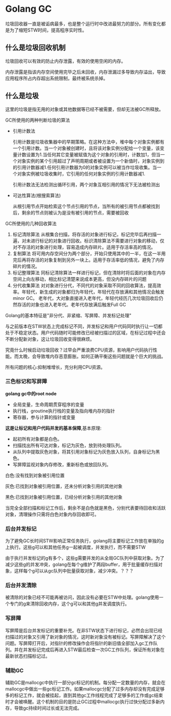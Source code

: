 # Golang GC

垃圾回收器一直是被诟病最多，也是整个运行时中改进最努力的部分。所有变化都是为了缩短STW时间，提高程序实时性。


## 什么是垃圾回收机制

垃圾回收可以有效的防止内存泄露，有效的使用空闲的内存。

内存泄露是指该内存空间使用完毕之后未回收，内存泄漏过多导致内存溢出，导致应用程序所占内存超出系统限制，最终被系统杀掉。

## 什么是垃圾

这里的垃圾是指无用的对象或其他数据等已经不被需要，但却无法被GC所释放。

GC所使用的两种判断垃圾的算法

-  引用计数法

     引用计数是垃圾收集器中的早期策略。在这种方法中，堆中每个对象实例都有一个引用计数。当一个对象被创建时，且将该对象实例分配给一个变量，该变量计数设置为1.当任何其它变量被赋值为这个对象的引用时，计数加1，但当一个对象实例的某个引用超过了声明周期或者被设置为一个新值时，对象实例到的引用计数器减1.任何引用计数器为0的对象实例可以被当作垃圾收集。当一个对象实例被垃圾收集时，它引用的任何对象实例的引用计数器减1.

    引用计数法无法检测出循环引用，两个对象互相引用的情况下无法被检测出

- 可达性算法(根搜索算法)
    
    从根引用节点开始检索这个节点引用的节点，当所有的被引用节点都被找到后，剩余的节点则被认为是没有被引用的节点，需要被回收


GC所使用的几种回收算法

1. 标记清除算法 从根集合扫描，将存活的对象进行标记，标记完毕后再扫描一遍，对未进行标记的对象进行回收。标识清除算法不需要进行对象的移动，仅对不存活的对象进行处理，容易造成内存碎片。适用于存活率高的情况。
2. 复制算法 将可用内存空间分为两个部分，开始只使用其中的一半，在这一半用完后再将存活的对象复制到另外一块上。适用于存活率低的情况，避免了内存碎片的情况。
3. 标记整理算法 同标记清除算法一样进行标记，但在清除时将后面的对象在内存空间上向左移动，相比标记清楚来说成本更高，但没内存碎片的问题
4. 分代收集算法 对对象进行分代，不同代的对象采取不同的回收算法，提高效率。年轻代，新生成的对象都归为年轻代，年轻代在存放满和其他情况会触发minor GC。 老年代，大对象直接进入老年代，年轻代经历几次垃圾回收后仍然存活的对象也进入老年代。老年代存放满后触发Full GC



Golang的基本特征是"非分代、非紧缩、写屏障、并发标记处理"

与之前版本在STW状态上完成标记不同，并发标记和用户代码同时执行让一切都处于不稳定状态。用户代码随时可能修改已经被扫描过的区域，在标记过程中还会不断分配新对象，这让垃圾回收变得很麻烦。

究竟什么时候启动垃圾回收？过早会严重浪费CPU资源，影响用户代码执行性能。而太晚，会导致堆内存恶意膨胀。如何正确平衡这些问题就是个巨大的挑战。

所有问题的核心:抑制堆增长，充分利用CPU资源。


### 三色标记和写屏障

**golang gc中的root node**
+ 全局变量，生命周期贯穿程序的变量
+ 执行栈，groutine执行栈的变量及指向堆内存的指针
+ 寄存器，参与计算的指针或变量 

**这是让标记和用户代码并发的基本保障**,基本原理:

+ 起初所有对象都是白色。
+ 扫描找出所有可达对象，标记为灰色，放到待处理队列。
+ 从队列中提取灰色对象，将其引用对象标记为灰色放入队列，自身标记为黑色。
+ 写屏障监视对象内存修改，重新标色或放回队列。

白色:没有找到对象被引用位置

灰色:已找到对象被引用位置，还未分析对象引用的其他对象

黑色:已找到对象被引用位置，已经分析对象引用的其他对象

当完全全部扫描和标记工作后，剩余不是白色就是黑色，分别代表要待回收和活跃对象，清理操作只需将白色对象内存回收即可。

### 后台并发标记

为了避免GC长时间STW影响正常任务执行，golang将主要标记工作放在单独的g上执行。这些g可以和其他任务g一起被调度，并发执行，而不需要STW

由于执行并发标记的g有多个，这些g需要并发的从全局GC队列中获取对象。为了减少这些g的并发冲突，golang在每个g维护了两段buffer，用于批量缓存扫描对象，这样每个g可以从gc队列中批量获取对象，减少冲突。？？？

### 后台并发清除

被清除的对象已经不可能再被访问，因此没有必要在STW中处理。golang使用一个专门的g来清除回收内存，这个g可以和其他g并发调度执行。

### 写屏障

写屏障是后台并发标记的重要补充。在非STW状态下进行标记，必然会出现已经扫描过的对象又引用了新对象的情况，这时新对象没有被标记。写屏障解决了这个问题。写屏障打开后，对指针的修改操作会将指针的新旧值全部加入gc工作队列。并在并发标记完成后再进入STW最后检查一次GC工作队列，保证所有对象在最新状态扫描标记过。

### 辅助GC

辅助GC是mallocgc中执行一部分gc标记的机制。每分配一定数量的内存，就会在mallocgc中做出一些gc标记工作。如果mallocgc分配了过多内存却没有完成足够多的标记工作，就会被挂起，直到其他gc工作线程完成了足够多的工作或gc结束时才会被唤醒。这个机制的目的是防止GC过程中mallocgc执行过快分配过多新内存，导致gc持续时间过长或无法完成。